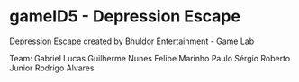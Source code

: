 # gameID5 - Depression Escape

Depression Escape created by Bhuldor Entertainment - Game Lab

Team:
Gabriel Lucas
Guilherme Nunes
Felipe Marinho
Paulo Sérgio
Roberto Junior
Rodrigo Alvares
